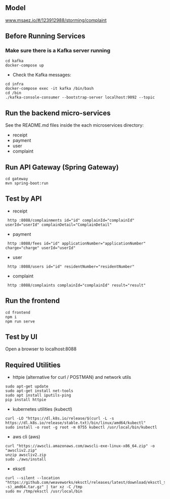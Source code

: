 # 

## Model
www.msaez.io/#/123912988/storming/complaint

## Before Running Services
### Make sure there is a Kafka server running
```
cd kafka
docker-compose up
```
- Check the Kafka messages:
```
cd infra
docker-compose exec -it kafka /bin/bash
cd /bin
./kafka-console-consumer --bootstrap-server localhost:9092 --topic
```

## Run the backend micro-services
See the README.md files inside the each microservices directory:

- receipt
- payment
- user
- complaint


## Run API Gateway (Spring Gateway)
```
cd gateway
mvn spring-boot:run
```

## Test by API
- receipt
```
 http :8088/complainments id="id" complainId="complainId" userId="userId" complainDetail="ComplainDetail" 
```
- payment
```
 http :8088/fees id="id" applicationNumber="applicationNumber" charge="charge" userId="userId" 
```
- user
```
 http :8088/users id="id" residentNumber="residentNumber" 
```
- complaint
```
 http :8088/complaints complainId="complainId" result="result" 
```


## Run the frontend
```
cd frontend
npm i
npm run serve
```

## Test by UI
Open a browser to localhost:8088

## Required Utilities

- httpie (alternative for curl / POSTMAN) and network utils
```
sudo apt-get update
sudo apt-get install net-tools
sudo apt install iputils-ping
pip install httpie
```

- kubernetes utilities (kubectl)
```
curl -LO "https://dl.k8s.io/release/$(curl -L -s https://dl.k8s.io/release/stable.txt)/bin/linux/amd64/kubectl"
sudo install -o root -g root -m 0755 kubectl /usr/local/bin/kubectl
```

- aws cli (aws)
```
curl "https://awscli.amazonaws.com/awscli-exe-linux-x86_64.zip" -o "awscliv2.zip"
unzip awscliv2.zip
sudo ./aws/install
```

- eksctl 
```
curl --silent --location "https://github.com/weaveworks/eksctl/releases/latest/download/eksctl_$(uname -s)_amd64.tar.gz" | tar xz -C /tmp
sudo mv /tmp/eksctl /usr/local/bin
```

